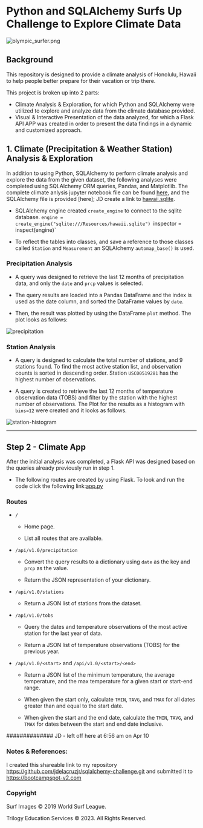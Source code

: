 # Python and SQLAlchemy Surfs Up Challenge to Explore Climate Data

![olympic_surfer.png](SurfsUp/Images/olympic_surfer.png)
## Background

This repository is designed to provide a climate analysis of Honolulu, Hawaii to help people better prepare for their vacation or trip there.

This project is broken up into 2 parts: 
- Climate Analysis & Exploration, for which Python and SQLAlchemy were utilized to explore and analyze data from the climate database provided.  
- Visual & Interactive Presentation of the data analyzed, for which a Flask API APP was created in order to present the data findings in a dynamic and customized approach.

## 1. Climate (Precipitation & Weather Station) Analysis & Exploration

In addition to using Python, SQLAlchemy to perform climate analysis and explore the data from the given dataset, the following analyses were completed using SQLAlchemy ORM queries, Pandas, and Matplotlib. The complete climate anlysis jupyter notebook file can be found [here](climate_ipynb), and the SQLAlchemy file is provided [here]; JD create a link to [hawaii.sqlite](Resources/hawaii.sqlite).

* SQLAlchemy engine created `create_engine` to connect to the sqlite database. ` engine = create_engine("sqlite:///Resources/hawaii.sqlite") 
`inspector = inspect(engine)`

* To reflect the tables into classes, and save a reference to those classes called `Station` and `Measurement` an SQLAlchemy `automap_base()` is used.

### <a name="Precipitation_Analysis"></a> Precipitation Analysis

* A query was designed to retrieve the last 12 months of precipitation data, and only the `date` and `prcp` values is selected.

* The query results are loaded into a Pandas DataFrame and the index is used as the date column, and sorted the DataFrame values by `date`.

* Then, the result was plotted by using the DataFrame `plot` method. The plot looks as follows:

 ![precipitation](Images/Precipitation_Plot.png)

 ### <a name="Station_Analysis"></a> Station Analysis

* A query is designed to calculate the total number of stations, and 9 stations found. To find the most active station list, and observation counts is sorted in descending order. Station `USC00519281` has the highest number of observations.

* A query is created to retrieve the last 12 months of temperature observation data (TOBS) and filter by the station with the highest number of observations. The Plot for the results as a histogram with `bins=12` were created and it looks as follows. 

![station-histogram](Images/station_Plot.png)
- - -

## <a name="Step_2_Climate_App"></a> Step 2 - Climate App

After the initial analysis was completed, a Flask API was designed based on the queries already previously run in step 1.

* The following routes are created by using Flask. To look and run the code click the following link:[app.py](app.py)

### <a name="Routes"></a> Routes

* `/`

  * Home page.

  * List all routes that are available.

* `/api/v1.0/precipitation`

  * Convert the query results to a dictionary using `date` as the key and `prcp` as the value.

  * Return the JSON representation of your dictionary.

* `/api/v1.0/stations`

  * Return a JSON list of stations from the dataset.

* `/api/v1.0/tobs`
  * Query the dates and temperature observations of the most active station for the last year of data.
  
  * Return a JSON list of temperature observations (TOBS) for the previous year.

* `/api/v1.0/<start>` and `/api/v1.0/<start>/<end>`

  * Return a JSON list of the minimum temperature, the average temperature, and the max temperature for a given start or start-end range.

  * When given the start only, calculate `TMIN`, `TAVG`, and `TMAX` for all dates greater than and equal to the start date.

  * When given the start and the end date, calculate the `TMIN`, `TAVG`, and `TMAX` for dates between the start and end date inclusive.

############## JD - left off here at 6:56 am on Apr 10
### Notes & References:

  I created this shareable link to my repository <https://github.com/jdelacruzjr/sqlalchemy-challenge.git> and submitted it to <https://bootcampspot-v2.com>
### Copyright

Surf Images © 2019 World Surf League.

Trilogy Education Services © 2023. All Rights Reserved.